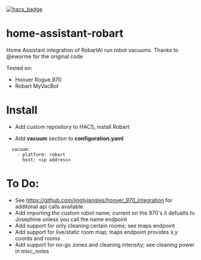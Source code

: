 [![hacs_badge](https://img.shields.io/badge/HACS-Custom-orange.svg)](https://github.com/custom-components/hacs)


# home-assistant-robart
Home Assistant integration of RobartAI run robot vacuums. 
Thanks to @eworme for the original code

Tested on:
- Hoover Rogue 970
- Robart MyVacBot

# Install
- Add custom repository to HACS, install Robart

- Add **vacuum** section to **configuration.yaml**

```
  vacuum:                                                                                                                                      
    - platform: robart                                                                                                                         
      host: <ip address>
```
  
# To Do:
- See https://github.com/jinglyjangles/hoover_970_integration for additonal api calls available
- Add importing the custom robot name; current on the 970's it defualts to Josephine unless you call the name endpoint
- Add support for only cleaning certain rooms; see maps endpoint 
- Add support for live/static room map; maps endpoint provides x,y coords and rooms
- Add support for no-go zones and cleaning intensity; see cleaning power in misc_notes
